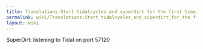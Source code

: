 ```yaml
---
title: Translations:Start tidalcycles and superdirt for the first time/24/de
permalink: wiki/Translations:Start_tidalcycles_and_superdirt_for_the_first_time/24/de/
layout: wiki
---
```


SuperDirt: listening to Tidal on port 57120
